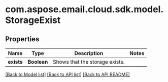 
# com.aspose.email.cloud.sdk.model.StorageExist

## Properties
Name | Type | Description | Notes
------------ | ------------- | ------------- | -------------
**exists** | **Boolean** | Shows that the storage exists.              | 


    
    


[[Back to Model list]](README.md#documentation-for-models) [[Back to API list]](README.md#documentation-for-api-endpoints) [[Back to API README]](README.md)

